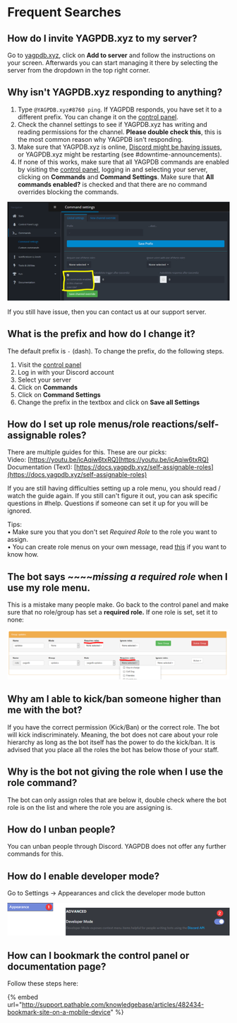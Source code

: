 # Frequent Searches

## How do I invite YAGPDB.xyz to my server?

Go to [yagpdb.xyz](https://yagpdb.xyz/), click on **Add to server** and follow the instructions on your screen. Afterwards you can start managing it there by selecting the server from the dropdown in the top right corner. 

## Why isn't YAGPDB.xyz responding to anything?

1.  Type `@YAGPDB.xyz#8760 ping`. If YAGPDB responds, you have set it to a different prefix. You can change it on the [control panel](https://yagpdb.xyz/manage).
2.  Check the channel settings to see if YAGPDB.xyz has writing and reading permissions for the channel. **Please double check this**, this is the most common reason why YAGPDB isn't responding. 
3.  Make sure that YAGPDB.xyz is online, [Discord might be having issues](https://status.discordapp.com/), or YAGPDB.xyz might be restarting \(see \#downtime-announcements\).
4.  If none of this works, make sure that all YAGPDB commands are enabled by visiting the [control panel](https://yagpdb.xyz/), logging in and selecting your server, clicking on **Commands** and **Command Settings**. Make sure that **All commands enabled?** is checked and that there are no command overrides blocking the commands.

![](../.gitbook/assets/unknown.png)

If you still have issue, then you can contact us at our support server. 

## What is the prefix and how do I change it?

 The default prefix is `-` \(dash\). To change the prefix, do the following steps.

1. Visit the [control panel](https://yagpdb.xyz/manage)  
2. Log in with your Discord account  
3. Select your server  
4. Click on **Commands**  
5. Click on **Command Settings**  
6. Change the prefix in the textbox and click on **Save all Settings**

## How do I set up role menus/role reactions/self-assignable roles?

There are multiple guides for this. These are our picks:   
Video: [https://youtu.be/icAqiw6txRQ](https://youtu.be/icAqiw6txRQ)   
Documentation \(Text\): [https://docs.yagpdb.xyz/self-assignable-roles](https://docs.yagpdb.xyz/self-assignable-roles) 

If you are still having difficulties setting up a role menu, you should read / watch the guide again. If you still can't figure it out, you can ask specific questions in \#help. Questions if someone can set it up for you will be ignored. 

Tips:   
• Make sure you that you don't set _Required Role_ to the role you want to assign.  
• You can create role menus on your own message, read [this](https://docs.yagpdb.xyz/self-assignable-roles#custom-message) if you want to know how.

## The bot says ~~~~_missing a required role_ when I use my role menu.

This is a mistake many people make. Go back to the control panel and make sure that no role/group has set a **required role.** If one role is set, set it to none:

![](../.gitbook/assets/rolee.PNG)

## Why am I able to kick/ban someone higher than me with the bot?

If you have the correct permission \(Kick/Ban\) or the correct role. The bot will kick indiscriminately. Meaning, the bot does not care about your role hierarchy as long as the bot itself has the power to do the kick/ban. It is advised that you place all the roles the bot has below those of your staff.

## Why is the bot not giving the role when I use the role command?

The bot can only assign roles that are below it, double check where the bot role is on the list and where the role you are assigning is. 

## How do I unban people?

You can unban people through Discord. YAGPDB does not offer any further commands for this.

## How do I enable developer mode?

Go to Settings -&gt; Appearances and click the developer mode button

![](../.gitbook/assets/qq5mghr.png)

## How can I bookmark the control panel or documentation page?

Follow these steps here:

{% embed url="http://support.pathable.com/knowledgebase/articles/482434-bookmark-site-on-a-mobile-device" %}





